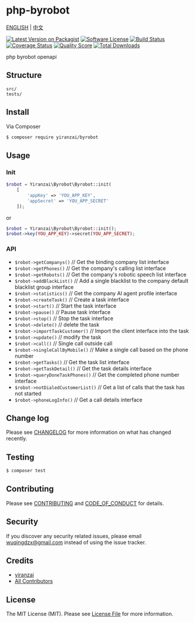 # php-byrobot

[ENGLISH](README_EN.md) | [中文](README.md)

[![Latest Version on Packagist][ico-version]][link-packagist]
[![Software License][ico-license]](LICENSE.md)
[![Build Status][ico-travis]][link-travis]
[![Coverage Status][ico-scrutinizer]][link-scrutinizer]
[![Quality Score][ico-code-quality]][link-code-quality]
[![Total Downloads][ico-downloads]][link-downloads]

php byrobot openapi

## Structure

```
src/
tests/
```

## Install

Via Composer

```bash
$ composer require yiranzai/byrobot
```

## Usage

### Init

```php
$robot = Yiranzai\Byrobot\Byrobot::init(
    [
        'appKey' => 'YOU_APP_KEY',
        'appSecret' => 'YOU_APP_SECRET'
    ]);
```

or

```php
$robot = Yiranzai\Byrobot\Byrobot::init();
$robot->key(YOU_APP_KEY)->secret(YOU_APP_SECRET);
```

### API

-   `$robot->getCompanys()` // Get the binding company list interface
-   `$robot->getPhones()` // Get the company's calling list interface
-   `$robot->getRobots()` // Get the company's robotic speech list interface
-   `$robot->addBlackList()` // Add a single blacklist to the company default blacklist group interface
-   `$robot->statistics()` // Get the company AI agent profile interface
-   `$robot->createTask()` // Create a task interface
-   `$robot->start()` // Start the task interface
-   `$robot->pause()` // Pause task interface
-   `$robot->stop()` // Stop the task interface
-   `$robot->delete()` // delete the task
-   `$robot->importTaskCustomer()` // Import the client interface into the task
-   `$robot->update()` // modify the task
-   `$robot->call()` // Single call outside call
-   `$robot->singleCallByMobile()` // Make a single call based on the phone number
-   `$robot->getTasks()` // Get the task list interface
-   `$robot->getTaskDetail()` // Get the task details interface
-   `$robot->queryDoneTaskPhones()` // Get the completed phone number interface
-   `$robot->notDialedCustomerList()` // Get a list of calls that the task has not started
-   `$robot->phoneLogInfo()` // Get a call details interface

## Change log

Please see [CHANGELOG](CHANGELOG.md) for more information on what has changed recently.

## Testing

```bash
$ composer test
```

## Contributing

Please see [CONTRIBUTING](CONTRIBUTING.md) and [CODE_OF_CONDUCT](CODE_OF_CONDUCT.md) for details.

## Security

If you discover any security related issues, please email wuqingdzx@gmail.com instead of using the issue tracker.

## Credits

-   [yiranzai][link-author]
-   [All Contributors][link-contributors]

## License

The MIT License (MIT). Please see [License File](LICENSE.md) for more information.

[ico-version]: https://img.shields.io/packagist/v/yiranzai/byrobot.svg?style=flat-square
[ico-license]: https://img.shields.io/badge/license-MIT-brightgreen.svg?style=flat-square
[ico-travis]: https://img.shields.io/travis/yiranzai/php-byrobot/master.svg?style=flat-square
[ico-scrutinizer]: https://img.shields.io/scrutinizer/coverage/g/yiranzai/php-byrobot.svg?style=flat-square
[ico-code-quality]: https://img.shields.io/scrutinizer/g/yiranzai/php-byrobot.svg?style=flat-square
[ico-downloads]: https://img.shields.io/packagist/dt/yiranzai/byrobot.svg?style=flat-square
[link-packagist]: https://packagist.org/packages/yiranzai/byrobot
[link-travis]: https://travis-ci.org/yiranzai/php-byrobot
[link-scrutinizer]: https://scrutinizer-ci.com/g/yiranzai/php-byrobot/code-structure
[link-code-quality]: https://scrutinizer-ci.com/g/yiranzai/php-byrobot
[link-downloads]: https://packagist.org/packages/yiranzai/byrobot
[link-author]: https://github.com/yiranzai
[link-contributors]: ../../contributors
